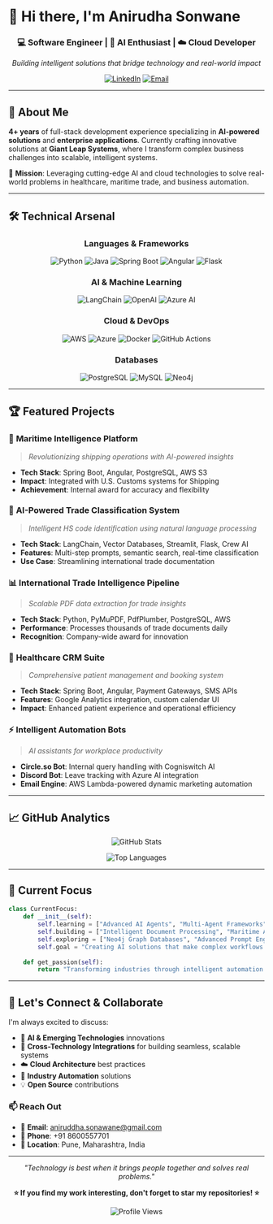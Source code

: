 # 👋 Hi there, I'm Anirudha Sonwane

<div align="center">

### 💻 Software Engineer | 🤖 AI Enthusiast | ☁️ Cloud Developer

*Building intelligent solutions that bridge technology and real-world impact*

[![LinkedIn](https://img.shields.io/badge/LinkedIn-0077B5?style=for-the-badge&logo=linkedin&logoColor=white)](www.linkedin.com/in/anirudha-sonwane-17477086)
[![Email](https://img.shields.io/badge/Email-D14836?style=for-the-badge&logo=gmail&logoColor=white)](mailto:aniruddha.sonawane@gmail.com)

</div>

---

## 🚀 About Me

**4+ years** of full-stack development experience specializing in **AI-powered solutions** and **enterprise applications**. Currently crafting innovative solutions at **Giant Leap Systems**, where I transform complex business challenges into scalable, intelligent systems.

🎯 **Mission**: Leveraging cutting-edge AI and cloud technologies to solve real-world problems in healthcare, maritime trade, and business automation.

---

## 🛠️ Technical Arsenal

<div align="center">

### Languages & Frameworks
![Python](https://img.shields.io/badge/Python-3776AB?style=for-the-badge&logo=python&logoColor=white)
![Java](https://img.shields.io/badge/Java-ED8B00?style=for-the-badge&logo=java&logoColor=white)
![Spring Boot](https://img.shields.io/badge/Spring_Boot-6DB33F?style=for-the-badge&logo=spring-boot&logoColor=white)
![Angular](https://img.shields.io/badge/Angular-DD0031?style=for-the-badge&logo=angular&logoColor=white)
![Flask](https://img.shields.io/badge/Flask-000000?style=for-the-badge&logo=flask&logoColor=white)

### AI & Machine Learning
![LangChain](https://img.shields.io/badge/LangChain-121212?style=for-the-badge&logo=chainlink&logoColor=white)
![OpenAI](https://img.shields.io/badge/OpenAI-412991?style=for-the-badge&logo=openai&logoColor=white)
![Azure AI](https://img.shields.io/badge/Azure_AI-0078D4?style=for-the-badge&logo=microsoft-azure&logoColor=white)

### Cloud & DevOps
![AWS](https://img.shields.io/badge/AWS-232F3E?style=for-the-badge&logo=amazon-aws&logoColor=white)
![Azure](https://img.shields.io/badge/Azure-0078D4?style=for-the-badge&logo=microsoft-azure&logoColor=white)
![Docker](https://img.shields.io/badge/Docker-2496ED?style=for-the-badge&logo=docker&logoColor=white)
![GitHub Actions](https://img.shields.io/badge/GitHub_Actions-2088FF?style=for-the-badge&logo=github-actions&logoColor=white)

### Databases
![PostgreSQL](https://img.shields.io/badge/PostgreSQL-316192?style=for-the-badge&logo=postgresql&logoColor=white)
![MySQL](https://img.shields.io/badge/MySQL-4479A1?style=for-the-badge&logo=mysql&logoColor=white)
![Neo4j](https://img.shields.io/badge/Neo4j-008CC1?style=for-the-badge&logo=neo4j&logoColor=white)

</div>

---

## 🏆 Featured Projects

### 🚢 **Maritime Intelligence Platform**
> *Revolutionizing shipping operations with AI-powered insights*
- **Tech Stack**: Spring Boot, Angular, PostgreSQL, AWS S3
- **Impact**: Integrated with U.S. Customs systems for Shipping
- **Achievement**: Internal award for accuracy and flexibility

### 🤖 **AI-Powered Trade Classification System**
> *Intelligent HS code identification using natural language processing*
- **Tech Stack**: LangChain, Vector Databases, Streamlit, Flask, Crew AI
- **Features**: Multi-step prompts, semantic search, real-time classification
- **Use Case**: Streamlining international trade documentation

### 📊 **International Trade Intelligence Pipeline**
> *Scalable PDF data extraction for trade insights*
- **Tech Stack**: Python, PyMuPDF, PdfPlumber, PostgreSQL, AWS
- **Performance**: Processes thousands of trade documents daily
- **Recognition**: Company-wide award for innovation

### 🏥 **Healthcare CRM Suite**
> *Comprehensive patient management and booking system*
- **Tech Stack**: Spring Boot, Angular, Payment Gateways, SMS APIs
- **Features**: Google Analytics integration, custom calendar UI
- **Impact**: Enhanced patient experience and operational efficiency

### ⚡ **Intelligent Automation Bots**
> *AI assistants for workplace productivity*
- **Circle.so Bot**: Internal query handling with Cogniswitch AI
- **Discord Bot**: Leave tracking with Azure AI integration
- **Email Engine**: AWS Lambda-powered dynamic marketing automation

---

## 📈 GitHub Analytics

<div align="center">

![GitHub Stats](https://github-readme-stats.vercel.app/api?username=anirudha-sonwane&show_icons=true&theme=radical&hide_border=true)

![Top Languages](https://github-readme-stats.vercel.app/api/top-langs/?username=anirudha-sonwane&layout=compact&theme=radical&hide_border=true)

</div>

---

## 🎯 Current Focus

```python
class CurrentFocus:
    def __init__(self):
        self.learning = ["Advanced AI Agents", "Multi-Agent Frameworks", "CrewAI"]
        self.building = ["Intelligent Document Processing", "Maritime AI Solutions"]
        self.exploring = ["Neo4j Graph Databases", "Advanced Prompt Engineering"]
        self.goal = "Creating AI solutions that make complex workflows simple"
    
    def get_passion(self):
        return "Transforming industries through intelligent automation 🚀"
```

---

## 🌟 Let's Connect & Collaborate

I'm always excited to discuss:
- 🤖 **AI & Emerging Technologies** innovations
- 🔌 **Cross-Technology Integrations** for building seamless, scalable systems
- ☁️ **Cloud Architecture** best practices  
- 🚢 **Industry Automation** solutions
- 💡 **Open Source** contributions

### 📫 Reach Out
- 📧 **Email**: aniruddha.sonawane@gmail.com
- 📱 **Phone**: +91 8600557701
- 📍 **Location**: Pune, Maharashtra, India

---

<div align="center">

*"Technology is best when it brings people together and solves real problems."*

**⭐ If you find my work interesting, don't forget to star my repositories! ⭐**

![Profile Views](https://komarev.com/ghpvc/?username=anirudha-sonwane&color=brightgreen&style=flat-square)

</div>
